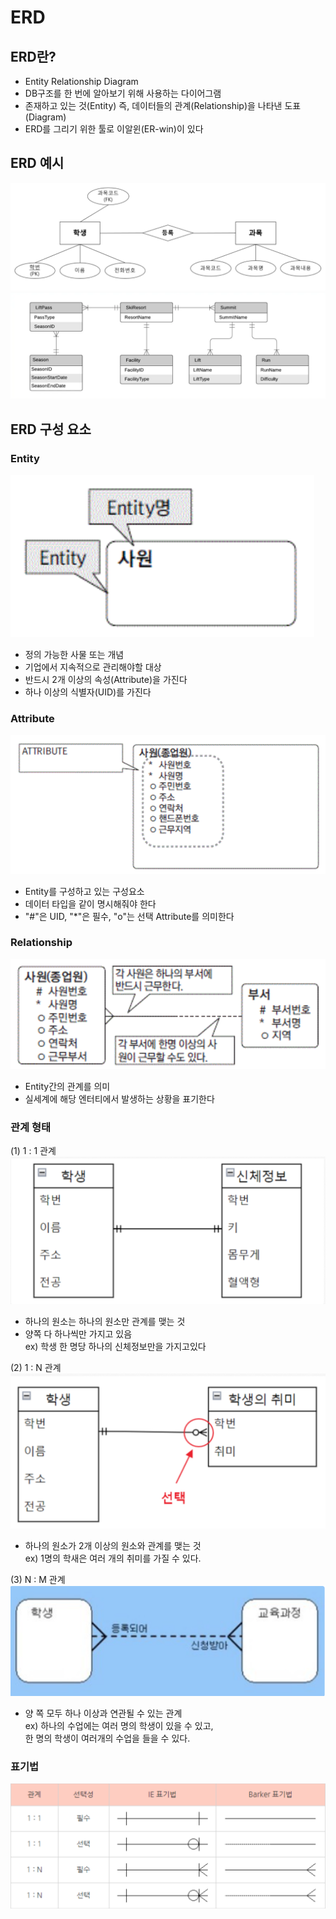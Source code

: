 # ERD
## ERD란?
- Entity Relationship Diagram
- DB구조를 한 번에 알아보기 위해 사용하는 다이어그램
- 존재하고 있는 것(Entity) 즉, 데이터들의 관계(Relationship)을 나타낸 도표(Diagram)
- ERD를 그리기 위한 툴로 이알윈(ER-win)이 있다

## ERD 예시
![DP](./img/1.png)
![DP](./img/2.png)

## ERD 구성 요소
### Entity
![DP](./img/3.png)
- 정의 가능한 사물 또는 개념
- 기업에서 지속적으로 관리해야할 대상
- 반드시 2개 이상의 속성(Attribute)을 가진다
- 하나 이상의 식별자(UID)를 가진다

### Attribute
![DP](./img/4.png)
- Entity를 구성하고 있는 구성요소
- 데이터 타입을 같이 명시해줘야 한다
- "#"은 UID, "*"은 필수, "o"는 선택 Attribute를 의미한다

### Relationship
![DP](./img/5.png)
- Entity간의 관계를 의미
- 실세계에 해당 엔터티에서 발생하는 상황을 표기한다

### 관계 형태
(1) 1 : 1 관계
![DP](./img/6.png)
- 하나의 원소는 하나의 원소만 관계를 맺는 것
- 양쪽 다 하나씩만 가지고 있음<br>
ex) 학생 한 명당 하나의 신체정보만을 가지고있다

(2)  1 : N 관계
![DP](./img/7.png) 
- 하나의 원소가 2개 이상의 원소와 관계를 맺는 것<br>
ex) 1명의 학새은 여러 개의 취미를 가질 수 있다.

(3) N : M 관계
![DP](./img/8.png)
- 양 쪽 모두 하나 이상과 연관될 수 있는 관계<br>
  ex) 하나의 수업에는 여러 명의 학생이 있을 수 있고,<br>
  한 명의 학생이 여러개의 수업을 들을 수 있다.

### 표기법
![DP](./img/9.png) 